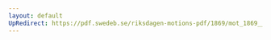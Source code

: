 ```yaml
---
layout: default
UpRedirect: https://pdf.swedeb.se/riksdagen-motions-pdf/1869/mot_1869__ak__00160/mot_1869__ak__00160_002.pdf
---
```


